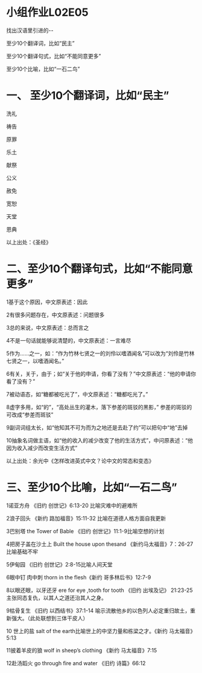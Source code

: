# 小组作业L02E05

找出汉语⾥引进的--

至少10个翻译词，比如“民主”

至少10个翻译句式，比如“不能同意更多”

至少10个比喻，比如“⼀⽯⼆鸟”

# 一、	至少10个翻译词，比如“民主”

洗礼

祷告

原罪

乐土

献祭

公义

赦免

宽恕

天堂

恩典

以上出处：《圣经》

# 二、至少10个翻译句式，比如“不能同意更多”

1基于这个原因，中文原表述：因此

2有很多问题存在，中文原表述：问题很多

3总的来说，中文原表述：总而言之

4不是一句话就能够说清楚的，中文原表述：一言难尽

5作为……之一，如：“作为竹林七贤之一的刘伶以嗜酒闻名”可以改为“刘伶是竹林七贤之一，以嗜酒闻名。”

6有关，关于，由于；如“关于他的申请，你看了没有？”中文原表述：“他的申请你看了没有？”

7被动语态，如“糖都被吃光了”，中文原表述：“糖都吃光了。”

 8虚字多用，如“的”，“高处丛生的灌木，落下参差的斑驳的黑影，” 参差的斑驳的可改成“参差而斑驳”

9副词词组太长，如“他知其不可为而为之地还是去赴了约”可以把句中“地”去掉

10抽象名词做主语，如“他的收入的减少改变了他的生活方式”，中问原表述：“他因为收入减少而改变生活方式”

以上出处：余光中《怎样改进英式中文？论中文的常态和变态》

# 三、至少10个比喻，比如“⼀⽯⼆鸟”

1诺亚方舟 《旧约 创世记》6:13-20 比喻灾难中的避难所

2浪子回头 《新约 路加福音》15:11-32  比喻在道德人格方面自我更新

3巴别塔 the Tower of Bable 《旧约 创世记》11:1-9比喻空想的计划

4把房子盖在沙土上 Built the house upon thesand 《新约马太福音》7：26-27 比喻基础不牢

5伊甸园 《旧约 创世记》2:8-15比喻人间天堂

6眼中钉 肉中刺 thorn in the flesh《新约 哥多林后书》12:7-9

8以眼还眼，以牙还牙 ere for eye  ,tooth for tooth  《旧约 出埃及记》
21:23-25 主张同态复仇，以其人之道还治其人之身。

9枯骨复生 《旧约 以西结书》37:1-14 喻示流散他乡的以色列人必定重归故土，重新强大。（此处联想到三体干皮人）

10 世上的盐 salt of the earth比喻世上的中坚力量和栋梁之才。《新约 马太福音》5:13

11披着羊皮的狼 wolf in sheep’s clothing 《新约 马太福音》7:15

12赴汤蹈火 go through fire and water 《旧约 诗篇》66:12

